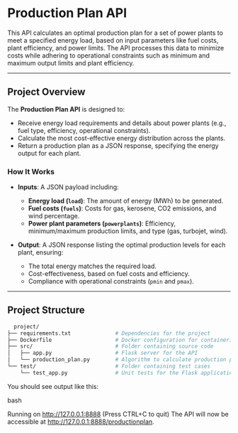 # **Production Plan API**

This API calculates an optimal production plan for a set of power plants to meet a specified energy load, based on input parameters like fuel costs, plant efficiency, and power limits. The API processes this data to minimize costs while adhering to operational constraints such as minimum and maximum output limits and plant efficiency.

---

## **Project Overview**

The **Production Plan API** is designed to:
- Receive energy load requirements and details about power plants (e.g., fuel type, efficiency, operational constraints).
- Calculate the most cost-effective energy distribution across the plants.
- Return a production plan as a JSON response, specifying the energy output for each plant.

### **How It Works**

- **Inputs**: A JSON payload including:
  - **Energy load (`load`)**: The amount of energy (MWh) to be generated.
  - **Fuel costs (`fuels`)**: Costs for gas, kerosene, CO2 emissions, and wind percentage.
  - **Power plant parameters (`powerplants`)**: Efficiency, minimum/maximum production limits, and type (gas, turbojet, wind).

- **Output**: A JSON response listing the optimal production levels for each plant, ensuring:
  - The total energy matches the required load.
  - Cost-effectiveness, based on fuel costs and efficiency.
  - Compliance with operational constraints (`pmin` and `pmax`).

---

## **Project Structure**

```bash
  project/
├── requirements.txt              # Dependencies for the project
├── Dockerfile                    # Docker configuration for containerization
├── src/                          # Folder containing source code
│   ├── app.py                    # Flask server for the API
│   └── production_plan.py        # Algorithm to calculate production plans
└── test/                         # Folder containing test cases
    └── test_app.py               # Unit tests for the Flask application
```


You should see output like this:

bash

Running on http://127.0.0.1:8888 (Press CTRL+C to quit)
The API will now be accessible at http://127.0.0.1:8888/productionplan.
